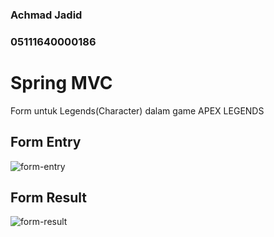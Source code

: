 ### Achmad Jadid
### 05111640000186


# Spring MVC

Form untuk Legends(Character) dalam game APEX LEGENDS

## Form Entry
![form-entry](https://github.com/jadidampme/pbkk-b/blob/master/Tugas2/form-entry.png)

## Form Result
![form-result](https://github.com/jadidampme/pbkk-b/blob/master/Tugas2/form-result.png)
